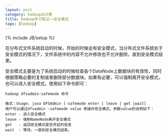 ```yaml
---
layout: post
category: hadoop云计算
title: Hadoop学习笔记——安全模式
tags: [hadoop]
---
```

{% include JB/setup %}


在分布式文件系统启动的时候，开始的时候会有安全模式，当分布式文件系统处于安全模式的情况下，文件系统中的内容不允许修改也不允许删除，直到安全模式结束。

安全模式主要是为了系统启动的时候检查各个DataNode上数据块的有效性，同时根据策略必要的复制或者删除部分数据块。如果有必要，可以强制离开安全模式，也可以进入安全模式。使用如下命令即可：

	hadoop dfsadmin-safemode 命令
 
	格式：Usage: java DFSAdmin [-safemode enter | leave | get |wait]
	用户可以通过dfsadmin -safemode value 来操作安全模式，参数value的说明如下：
	enter - 进入安全模式
	leave - 强制NameNode离开安全模式
	get   - 返回安全模式是否开启的信息
	wait  - 等待，一直到安全模式结束。
